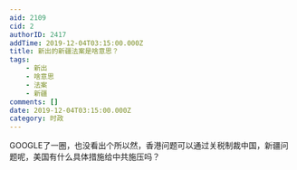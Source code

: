 ```yaml
---
aid: 2109
cid: 2
authorID: 2417
addTime: 2019-12-04T03:15:00.000Z
title: 新出的新疆法案是啥意思？
tags:
    - 新出
    - 啥意思
    - 法案
    - 新疆
comments: []
date: 2019-12-04T03:15:00.000Z
category: 时政
---
```


GOOGLE了一圈，也没看出个所以然，香港问题可以通过关税制裁中国，新疆问题呢，美国有什么具体措施给中共施压吗？

